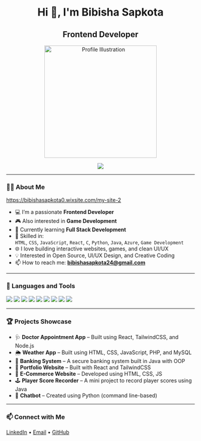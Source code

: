 <h1 align="center">Hi 👋, I'm Bibisha Sapkota
</h1>
<h2 align="center">Frontend Developer</h3>

<p align="center">
  <img src="https://www.shutterstock.com/image-vector/vector-sketch-cartoon-illustration-fashion-600nw-1673891575.jpg" alt="Profile Illustration" width="300" />
</p>

<p align="center">
  <img src="https://readme-typing-svg.herokuapp.com/?lines=Frontend+Developer;UI/UX+Enthusiast;Game+Development+Enthusiast;HTML+%7C+CSS+%7C+JS+%7C+C;Let's+build+the+web+and+games+together!" />
</p>


---

### 👨‍💻 About Me
  https://bibishasapkota0.wixsite.com/my-site-2

- 💻 I’m a passionate **Frontend Developer**
- 🎮 Also interested in **Game Development**
- 🌱 Currently learning **Full Stack Development**
- 🧰 Skilled in:  
  `HTML`, `CSS`, `JavaScript`, `React`, `C`, `Python`, `Java`, `Azure`, `Game Development`
- 🌐 I love building interactive websites, games, and clean UI/UX
- 💡 Interested in Open Source, UI/UX Design, and Creative Coding
- 📫 How to reach me: **bibishasapkota24@gmail.com**

---

### 🚀 Languages and Tools

<p align="left">
  <img src="https://img.shields.io/badge/HTML5-E34F26?style=flat-square&logo=html5&logoColor=white" />
  <img src="https://img.shields.io/badge/CSS3-1572B6?style=flat-square&logo=css3&logoColor=white" />
  <img src="https://img.shields.io/badge/JavaScript-F7DF1E?style=flat-square&logo=javascript&logoColor=black" />
  <img src="https://img.shields.io/badge/React-61DAFB?style=flat-square&logo=react&logoColor=black" />
  <img src="https://img.shields.io/badge/C-00599C?style=flat-square&logo=c&logoColor=white" />
  <img src="https://img.shields.io/badge/Python-3776AB?style=flat-square&logo=python&logoColor=white" />
  <img src="https://img.shields.io/badge/Java-007396?style=flat-square&logo=java&logoColor=white" />
  <img src="https://img.shields.io/badge/Game%20Dev-FF69B4?style=flat-square&logo=unity&logoColor=white" />
  <img src="https://img.shields.io/badge/Azure-0089D6?style=flat-square&logo=microsoftazure&logoColor=white" />
</p>

---

### 🏆 Projects Showcase
- 🩺 **Doctor Appointment App** – Built using React, TailwindCSS, and Node.js 
- 🌦️ **Weather App** – Built using HTML, CSS, JavaScript, PHP, and MySQL  
- 🏦 **Banking System** – A secure banking system built in Java with OOP  
- 🎯 **Portfolio Website** – Built with React and TailwindCSS  
- 🛒 **E-Commerce Website** – Developed using HTML, CSS, JS    
- 🕹️ **Player Score Recorder** – A mini project to record player scores using Java  
- 🤖 **Chatbot** – Created using Python (command line-based)  


---

### 📫 Connect with Me

<p>
  <a href="https://linkedin.com/in/your-linkedin" target="_blank">LinkedIn</a> •
  <a href="mailto:bibishasapkota24@gmail.com">Email</a> •
  <a href="https://github.com/your-github-username">GitHub</a>
</p>
